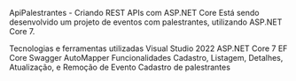 ApiPalestrantes - Criando REST APIs com ASP.NET Core
Está sendo desenvolvido um projeto de eventos com palestrantes, utilizando ASP.NET Core 7.

Tecnologias e ferramentas utilizadas
Visual Studio 2022
ASP.NET Core 7
EF Core
Swagger
AutoMapper
Funcionalidades
Cadastro, Listagem, Detalhes, Atualização, e Remoção de Evento
Cadastro de palestrantes
